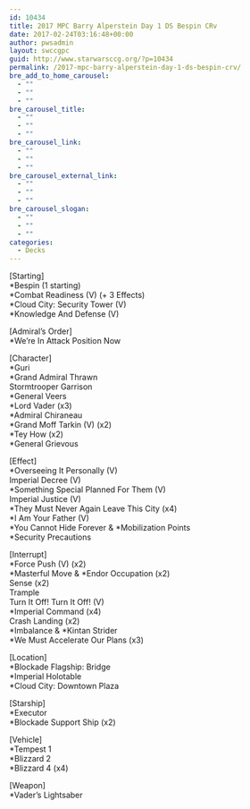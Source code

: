 ```yaml
---
id: 10434
title: 2017 MPC Barry Alperstein Day 1 DS Bespin CRv
date: 2017-02-24T03:16:48+00:00
author: pwsadmin
layout: swccgpc
guid: http://www.starwarsccg.org/?p=10434
permalink: /2017-mpc-barry-alperstein-day-1-ds-bespin-crv/
bre_add_to_home_carousel:
  - ""
  - ""
  - ""
bre_carousel_title:
  - ""
  - ""
  - ""
bre_carousel_link:
  - ""
  - ""
  - ""
bre_carousel_external_link:
  - ""
  - ""
  - ""
bre_carousel_slogan:
  - ""
  - ""
  - ""
categories:
  - Decks
---
```

[Starting]  
*Bespin (1 starting)  
*Combat Readiness (V) (+ 3 Effects)  
*Cloud City: Security Tower (V)  
*Knowledge And Defense (V)

[Admiral&#8217;s Order]  
*We&#8217;re In Attack Position Now

[Character]  
*Guri  
*Grand Admiral Thrawn  
Stormtrooper Garrison  
*General Veers  
*Lord Vader (x3)  
*Admiral Chiraneau  
*Grand Moff Tarkin (V) (x2)  
*Tey How (x2)  
*General Grievous

[Effect]  
*Overseeing It Personally (V)  
Imperial Decree (V)  
*Something Special Planned For Them (V)  
Imperial Justice (V)  
*They Must Never Again Leave This City (x4)  
*I Am Your Father (V)  
\*You Cannot Hide Forever & \*Mobilization Points  
*Security Precautions

[Interrupt]  
*Force Push (V) (x2)  
\*Masterful Move & \*Endor Occupation (x2)  
Sense (x2)  
Trample  
Turn It Off! Turn It Off! (V)  
*Imperial Command (x4)  
Crash Landing (x2)  
\*Imbalance & \*Kintan Strider  
*We Must Accelerate Our Plans (x3)

[Location]  
*Blockade Flagship: Bridge  
*Imperial Holotable  
*Cloud City: Downtown Plaza

[Starship]  
*Executor  
*Blockade Support Ship (x2)

[Vehicle]  
*Tempest 1  
*Blizzard 2  
*Blizzard 4 (x4)

[Weapon]  
*Vader&#8217;s Lightsaber